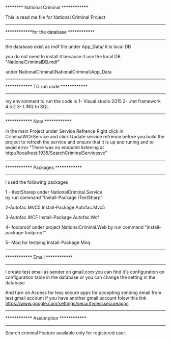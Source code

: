 ******** National Criminal ************

This is read me file for National Criminal Project

************
************for the database ************
************
the database exist as mdf file under App_Data/
it is local DB

you do not need to install it because it use the local DB "NationalCriminalDB.mdf"

under NationalCriminal\NationalCriminal\App_Data

************
************ TO run code ************
************
my environment to run the code is
1- Visual studio 2015
2- .net framework 4.5.2
3- LINQ to SQL


*******************************
************ Note  ************

in the main Project under Service Refrence 
Right click in CriminalWCFService and click Update service refrence before you build the project
to refresh the service and ensure that it is up and runing
and to avoid error "There was no endpoint listening at http://localhost:1935/SearchCriminalServicesvc"
**********************************
************ Packages ************
**********************************

I used the following packages

1 - ItextSharep under NationalCriminal.Service  
by run command "Install-Package iTextSharp"

2-Autofac.MVC5
Install-Package Autofac.Mvc5

3-Autofac.WCF
Install-Package Autofac.Wcf

4- foolproof under project NationalCriminal.Web 
by run command "install-package foolproof"

5- Moq for testsing 
Install-Package Moq


*********************************
************ Email   ************
*********************************

I create test email as sender on gmail.com you can find it's 
configuration on configuration table in the database 
or you can change the setting in the database

And turn on Access for less secure apps	for accepting sending email 
from test gmail account
if you have another gmail account folow this link
https://www.google.com/settings/security/lesssecureapps

************************************
************ Assumption ************
************************************
Search criminal Feature available only for registered user.


